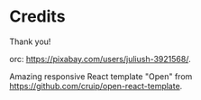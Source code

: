 

# Credits

Thank you!

orc: https://pixabay.com/users/juliush-3921568/.

Amazing responsive React template "Open" from https://github.com/cruip/open-react-template.